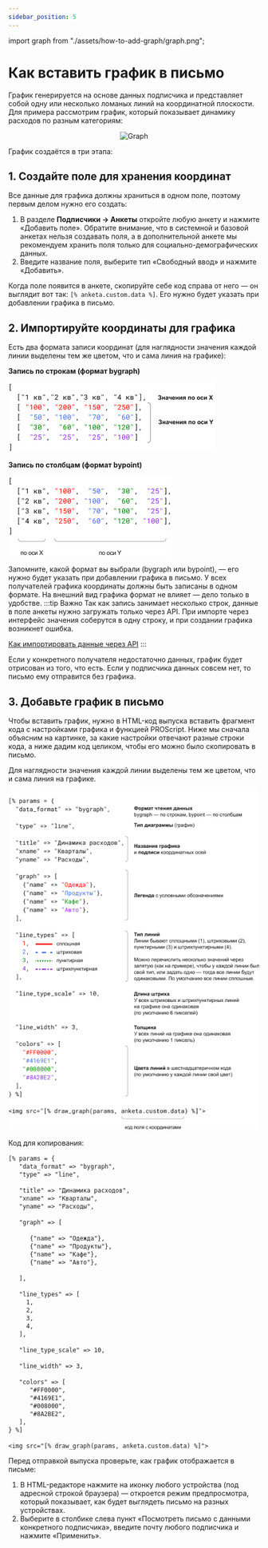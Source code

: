 ```yaml
---
sidebar_position: 5
---
```

import graph from "./assets/how-to-add-graph/graph.png";

# Как вставить график в письмо
График генерируется на основе данных подписчика и представляет собой одну или несколько ломаных линий на координатной плоскости. Для примера рассмотрим график, который показывает динамику расходов по разным категориям:

<p align="center">
    <img src={graph} alt="Graph" />
</p>

График создаётся в три этапа:

## 1. Создайте поле для хранения координат
Все данные для графика должны храниться в одном поле, поэтому первым делом нужно его создать:
1. В разделе **Подписчики → Анкеты** откройте любую анкету и нажмите «Добавить поле». Обратите внимание, что в системной и базовой анкетах нельзя создавать поля, а в дополнительной анкете мы рекомендуем хранить поля только для социально-демографических данных.
2. Введите название поля, выберите тип «Свободный ввод» и нажмите «Добавить».

Когда поле появится в анкете, скопируйте себе код справа от него — он выглядит вот так: `[% anketa.custom.data %]`. Его нужно будет указать при добавлении графика в письмо.

## 2. Импортируйте координаты для графика
Есть два формата записи координат (для наглядности значения каждой линии выделены тем же цветом, что и сама линия на графике):

**Запись по строкам (формат bygraph)**

![Bygraph format](./assets/how-to-add-graph/bygraph-format.png) <br/>

**Запись по столбцам (формат bypoint)**

![Bypoint format](./assets/how-to-add-graph/bypoint-format.png) <br/>

Запомните, какой формат вы выбрали (bygraph или bypoint), — его нужно будет указать при добавлении графика в письмо. У всех получателей графика координаты должны быть записаны в одном формате. На внешний вид графика формат не влияет — дело только в удобстве.
:::tip Важно
Так как запись занимает несколько строк, данные в поле анкеты нужно загружать только через API. При импорте через интерфейс значения соберутся в одну строку, и при создании графика возникнет ошибка.

[Как импортировать данные через API](https://sendsay.ru/api/api.html#C%D0%BE%D0%B7%D0%B4%D0%B0%D1%82%D1%8C-%D0%BF%D0%BE%D0%B4%D0%BF%D0%B8%D1%81%D1%87%D0%B8%D0%BA%D0%B0-%D0%9E%D0%B1%D0%BD%D0%BE%D0%B2%D0%B8%D1%82%D1%8C-%D0%B4%D0%B0%D0%BD%D0%BD%D1%8B%D0%B5-%D0%BF%D0%BE%D0%B4%D0%BF%D0%B8%D1%81%D1%87%D0%B8%D0%BA%D0%B0-%D0%9A%D0%94)
:::

Если у конкретного получателя недостаточно данных, график будет отрисован из того, что есть. Если у подписчика данных совсем нет, то письмо ему отправится без графика.

## 3. Добавьте график в письмо
Чтобы вставить график, нужно в HTML-код выпуска вставить фрагмент кода с настройками графика и функцией PROScript. Ниже мы сначала объясним на картинке, за какие настройки отвечают разные строки кода, а ниже дадим код целиком, чтобы его можно было скопировать в письмо.

Для наглядности значения каждой линии выделены тем же цветом, что и сама линия на графике.

![HTML code for graph](./assets/how-to-add-graph/html-code-for-graph.png) <br/>

Код для копирования:
```
[% params = {
   "data_format" => "bygraph",
   "type" => "line",
   
   "title" => "Динамика расходов",
   "xname" => "Кварталы",
   "yname" => "Расходы",

   "graph" => [

      {"name" => "Одежда"},
      {"name" => "Продукты"},
      {"name" => "Кафе"},
      {"name" => "Авто"},

   ],

   "line_types" => [
     1,
     2,
     3,
     4,
   ],

   "line_type_scale" => 10,

   "line_width" => 3,

   "colors" => [
      "#FF0000",
      "#4169E1",
      "#008000",
      "#8A2BE2",
   ],
} %]

<img src="[% draw_graph(params, anketa.custom.data) %]">
```

Перед отправкой выпуска проверьте, как график отображается в письме:
1. В HTML-редакторе нажмите на иконку любого устройства (под адресной строкой браузера) — откроется режим предпросмотра, который показывает, как будет выглядеть письмо на разных устройствах.
2. Выберите в столбике слева пункт «Посмотреть письмо с данными конкретного подписчика», введите почту любого подписчика и нажмите «Применить».